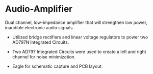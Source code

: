 # Audio-Amplifier
Dual channel, low-impedance amplifier that will strengthen low power, inaudible electronic audio signals.

  - Utilized bridge rectifiers and linear voltage regulators to power two AD797N Integrated Circuits.

  - Two AD797 Integrated Circuits were used to create a left and right channel for noise minimization.

  - Eagle for schematic capture and PCB layout.

